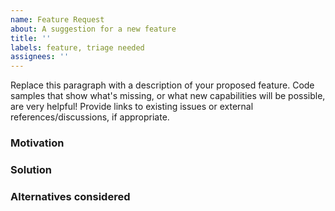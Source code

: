 ```yaml
---
name: Feature Request
about: A suggestion for a new feature
title: ''
labels: feature, triage needed
assignees: ''
---
```


<!--
Thanks for contributing to the Swift <#swift-package-name#>!

Before you submit your issue, please replace the paragraph
below with information about your proposed feature.

If you haven't found or started a thread on the Swift <#swift-package-name#> yet, consider
socializing your idea in the "Discussion"
(https://github.com/orgs/swift-library/discussions) after submitting this request.
While GitHub issues do great for tracking
purposes, the forums are far better ground for drawing attention to ideas and
gauging interest from the community.

-->

Replace this paragraph with a description of your proposed feature. Code samples that show what's missing, or what new capabilities will be possible, are very helpful! Provide links to existing issues or external references/discussions, if appropriate.

### Motivation
<!-- Describe the problem that your feature seeks to address. -->

### Solution
<!--
Describe your solution to the problem. Provide examples and describe how
they work.
-->

### Alternatives considered
<!--
Describe any alternative approaches or features that you have considered in
addressing the problem, and why you chose this approach instead.
-->

<!--
Add any other context about your feature as appropriate. For example, link out
to a discussion on the Swift forums (https://forums.swift.org).
-->
<!-- **Additional context** -->
